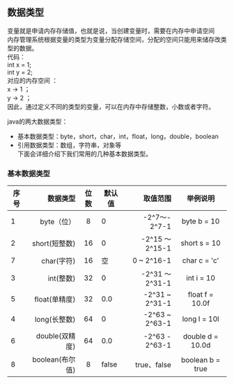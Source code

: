 
## 数据类型  
变量就是申请内存存储值，也就是说，当创建变量时，需要在内存中申请空间   
内存管理系统根据变量的类型为变量分配存储空间，分配的空间只能用来储存改类型的数据。  
代码：  
int x = 1;  
int y = 2;  
对应的内存空间 ：  
x → 1 ；   
y → 2 ；  
因此，通过定义不同的类型的变量，可以在内存中存储整数，小数或者字符。  

java的两大数据类型：
* 基本数据类型：byte，short，char，int，float，long，double，boolean
* 引用数据类型：数组，字符串，对象等    
下面会详细介绍下我们常用的几种基本数据类型。  
### 基本数据类型   
| 序号        | 数据类型    |  位数  | 默认值      | 取值范围    |  举例说明  | 
| --------   | -----:  | :----: |  --------   | -----:  | :----: | 
|   1      |  byte（位）    | 8      |   0     |   -2^7～- 2^7-1   |  byte b = 10     |
|     2   |   short(短整数)    | 16      |  0      |  -2^15 ～ 2^15-1   |    short s = 10   |
|      7   |   char(字符)   |   	16    |  空      |  	0 ~ 2^16-1    |   char c = 'c'    |
|      3  |    int(整数)  |   32    |  0      | -2^31 ～ 2^31-1     |  int i = 10     |
|      5 |    float(单精度)   |  	32     |    0.0	    |    -2^31 ~ 2^31-1  |   float f = 10.0f    |
|      4   |    long(长整数)  |  64     |0        |  -2^63 ~ 2^63-1    |  long l = 10l     |
|      6  |   double(双精度)   | 64      |  0.0      |   -2^63 - 2^63-1	   |   double d = 10.0d    |
|      8  |     boolean(布尔值)  |   8    |     false   |   true、false   |     	boolean b = true  |

		
